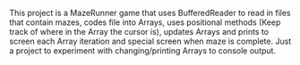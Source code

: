 This project is a MazeRunner game that uses BufferedReader to read in files that contain mazes, codes file into Arrays, uses positional methods (Keep track of where in the Array the cursor is),
updates Arrays and prints to screen each Array iteration and special screen when maze is complete. Just a project to experiment with changing/printing Arrays to console output.
